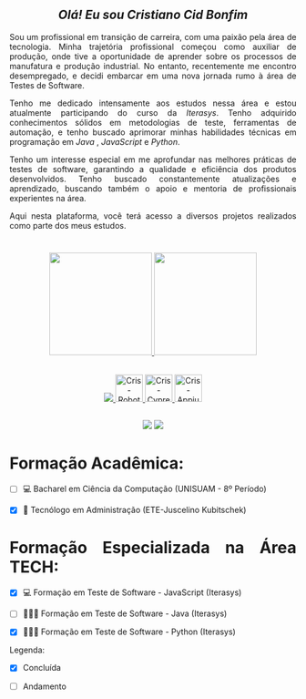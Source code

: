 <span align="center">


## *Olá! Eu sou Cristiano Cid Bonfim*

</span>

<span align="justify">
  
Sou um profissional em transição de carreira, com uma paixão pela área de tecnologia. Minha trajetória profissional começou como auxiliar de produção, onde tive a oportunidade de aprender sobre os processos de manufatura e produção industrial. No entanto, recentemente me encontro desempregado, e decidi embarcar em uma nova jornada rumo à área de Testes de Software.

Tenho me dedicado intensamente aos estudos nessa área e estou atualmente participando do curso da *Iterasys*. Tenho adquirido conhecimentos sólidos em metodologias de teste, ferramentas de automação, e tenho buscado aprimorar minhas habilidades técnicas em programação em *Java* , *JavaScript* e *Python*.

Tenho um interesse especial em me aprofundar nas melhores práticas de testes de software, garantindo a qualidade e eficiência dos produtos desenvolvidos. Tenho buscado constantemente atualizações e aprendizado, buscando também o apoio e mentoria de profissionais experientes na área.

Aqui nesta plataforma, você terá acesso a diversos projetos realizados como parte dos meus estudos.
  
</span>

#


<span align="center">
  
<div align="center">
  <a href="https://github.com/cristianocid">
  <img height="180em" src="https://github-readme-stats.vercel.app/api?username=cristianocid&show_icons=true&theme=codeSTACKr"/>
  <img height="180em" src="https://github-readme-stats.vercel.app/api/top-langs/?username=cristianocid&layout=compact&langs_count=7&theme=codeSTACKr"/>
</div>
<div style="display: inline_block"><br>
<p align="center">
  <a href="https://skillicons.dev">
    <img src="https://skillicons.dev/icons?i=js,java,python,azure,git,gherkin,jest,maven,selenium,postman" />
    <img  alt="Cris-Robot" height="48" width="48" src="[https://th.bing.com/th/id/OIP.irnDDI0VgqKjkrTVrMTe4QAAAA?pid=ImgDet&rs=1](https://pbs.twimg.com/profile_images/932695487932784640/QdWJdB_g_400x400.jpg)">
    <img  alt="Cris-Cypress" height="48" width="48" src="https://photos.angel.co/startups/i/990472-43c41394544e7735e11b2221809f2497-medium_jpg.jpg?buster=1626384156">
    <img  alt="Cris-Appium" height="48" width="48" src="https://th.bing.com/th/id/OIP.irnDDI0VgqKjkrTVrMTe4QAAAA?pid=ImgDet&rs=1">
  </a>
</p>          
</div>
  
  ##
 
<div> 
  <a href="https://www.linkedin.com/in/cristiano-cid-bonfim/" target="_blank"><img src="https://img.shields.io/badge/-LinkedIn-%230077B5?style=for-the-badge&logo=linkedin&logoColor=white" target="_blank"></a> 
  <a href = "mailto:cristianobonfim@souunisuam.com.br"><img src="https://img.shields.io/badge/-Gmail-%23333?style=for-the-badge&logo=gmail&logoColor=white" target="_blank"></a> 
</div>
  </span>
  

  
<span align="justify">
 
# Formação Acadêmica:

- [ ] 💻  Bacharel em Ciência da Computação (UNISUAM - 8º Período)

- [x] 💼  Tecnólogo em Administração (ETE-Juscelino Kubitschek)



# Formação Especializada na Área TECH:

- [x] 💻  Formação em Teste de Software - JavaScript (Iterasys)
  
- [ ] 👩🏻‍💻  Formação em Teste de Software - Java (Iterasys)
  
- [x] 👩🏻‍💻  Formação em Teste de Software - Python (Iterasys)

 
 
Legenda:
  
- [x] Concluída
  
- [ ] Andamento
  
</span>
